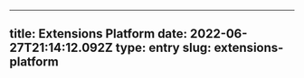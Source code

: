 
---
title: Extensions Platform 
date: 2022-06-27T21:14:12.092Z
type: entry
slug: extensions-platform
---

